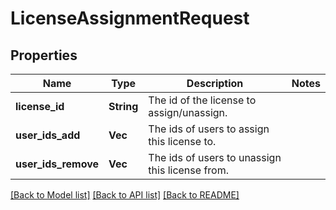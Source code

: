 # LicenseAssignmentRequest

## Properties

Name | Type | Description | Notes
------------ | ------------- | ------------- | -------------
**license_id** | **String** | The id of the license to assign/unassign. | 
**user_ids_add** | **Vec<String>** | The ids of users to assign this license to. | 
**user_ids_remove** | **Vec<String>** | The ids of users to unassign this license from. | 

[[Back to Model list]](../README.md#documentation-for-models) [[Back to API list]](../README.md#documentation-for-api-endpoints) [[Back to README]](../README.md)


